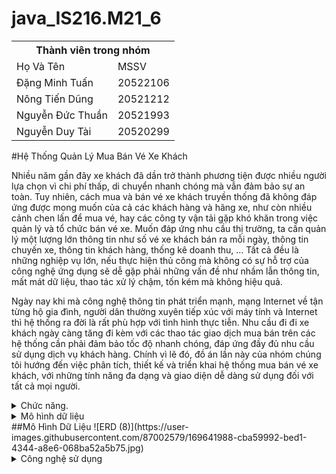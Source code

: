 # java_IS216.M21_6
<table>
<tr>
  <th colspan="2"><b>Thành viên trong nhóm</b></th>

</tr>
<tr>
  <td>Họ Và Tên</td>
  <td>MSSV</td>
</tr>
<tr>
  <td>Đặng Minh Tuấn</td>
  <td>20522106</td>
</tr>
  <tr>
  <td>Nông Tiến Dũng</td>
  <td>20521212</td>
</tr>
  <tr>
  <td>Nguyễn Đức Thuần</td>
  <td>20521993</td>
</tr>
  <tr>
  <td>Nguyễn Duy Tài</td>
  <td>20520299</td>
</tr>
</table>
#Hệ Thống Quản Lý Mua Bán Vé Xe Khách
<p>Nhiều năm gần đây xe khách đã dần trở thành phương tiện được nhiều người lựa chọn vì chi phí thấp, di chuyển nhanh chóng mà vẫn đảm bảo sự an toàn. Tuy nhiên, cách mua và bán vé xe khách truyền thống đã không đáp ứng được mong muốn của cả các khách hàng và hãng xe, như còn nhiều cảnh chen lấn để mua vé, hay các công ty vận tải gặp khó khăn trong việc quản lý và tổ chức bán vé xe. Muốn đáp ứng nhu cầu thị trường, ta cần quản lý một lượng lớn thông tin như số vé xe khách bán ra mỗi ngày, thông tin chuyến xe, thông tin khách hàng, thống kê doanh thu, … Tất cả đều là những nghiệp vụ lớn, nếu thực hiện thủ công mà không có sự hỗ trợ của công nghệ ứng dụng sẽ dễ gặp phải những vấn đề như nhầm lẫn thông tin, mất mát dữ liệu, thao tác xử lý chậm, tốn kém mà không hiệu quả. </p>
<p> Ngày nay khi mà công nghệ thông tin phát triển mạnh, mạng Internet về tận từng hộ gia đình, người dân thường xuyên tiếp xúc với máy tính và Internet thì hệ thống ra đời là rất phù hợp với tình hình thực tiễn. Nhu cầu đi đi xe khách ngày càng tăng đi kèm với các thao tác giao dịch mua bán trên các hệ thống cần phải đảm bảo tốc độ nhanh chóng, đáp ứng đầy đủ nhu cầu sử dụng dịch vụ khách hàng. Chính vì lẽ đó, đồ án lần này của nhóm chúng tôi hướng đến việc phân tích, thiết kế và triển khai hệ thống mua bán vé xe khách, với những tính năng đa dạng và giao diện dễ dàng sử dụng đối với tất cả mọi người.</p>

<details>
  <summary>Chức năng.</summary>
  <ol>
    <li>
      <a>Khách hàng.</a>
      <ul>
        <li><a>Đặt mua vé xe.</a></li>
        <li><a>Xem các chuyến xe, giờ xe khách đi.</a></li>
        <li><a>Xem thông tin khuyến mãi.</a></li>
        <li><a>Xem các thông tin quy định của xe.</a></li>
      </ul>
    </li>
    <li>
      <a>Nhân viên.</a>
      <ul>
        <li><a>Quản lý vé.</a></li>
        <li><a>Quản lý hoàn vé.</a></li>
        <li><a>Quản lý khách hàng.</a></li>
        <li><a>Quản lý khuyến mãi.</a></li>
        <li><a>Tất cả chức năng của khách hàng.</a></li>
      </ul>
    </li>
    <li>
      <a>Ban quản lý.</a>
      <ul>
        <li><a>Quản lý tuyến xe.</a></li>
        <li><a>Quảy lý chuyến xe.</a></li>
        <li><a>Quản lý xe.</a></li>
        <li><a>Quản lý loại xe.</a></li>
        <li><a>Quản lý ghế.</a></li>
        <li><a>Quản lý giá vé.</a></li>
        <li><a>Quản lý nhân viên.</a></li>
        <li><a>Thống kê doanh thu.</a></li>
        <li><a>Tất cả các chức năng của nhân viên trừ các chức năng đã phân quyền.</a></li>
      <ul>
    </li>
  </ol>
</details>
<details>
     <summary>Mô hình dữ liệu</summary>
</details>
##Mô Hình Dữ Liệu
![ERD (8)](https://user-images.githubusercontent.com/87002579/169641988-cba59992-bed1-4344-a8e6-068ba52a5b75.jpg)


<details>
  <summary>Công nghệ sử dụng</summary>
  <ol>
    <li><a>Apache NetBeans</a></li>
    <li><a>Oracle database</a></li>
  </ol>
</details>
